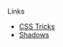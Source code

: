 Links

- [CSS Tricks](https://markodenic.com/css-tips/) 
- [Shadows](https://www.joshwcomeau.com/css/designing-shadows/)